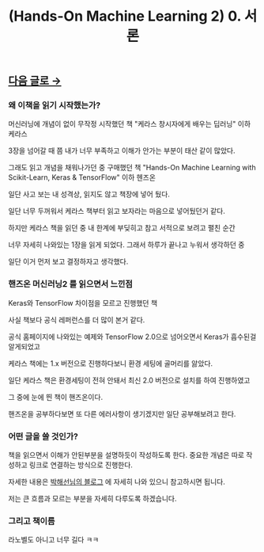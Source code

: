 ﻿---
layout: post
title: "(Hands-On Machine Learning 2) 0. 서론"
categories: [5. BookReview]
tags: [1.2. Artificial Intelligence]
---
## [다음 글로 →](https://maizer2.github.io/bookreview/2022/01/13/(Hands-On-Machine-Learning-2)-1.-한눈에-보는-머신러닝.html)


### 왜 이책을 읽기 시작했는가?

머신러닝에 개념이 없이 무작정 시작했던 책 "케라스 창시자에게 배우는 딥러닝" 이하 케라스

3장을 넘어갈 때 쯤 내가 너무 부족하고 이해가 안가는 부분이 태산 같이 많았다.

그래도 읽고 개념을 채워나가던 중 구매했던 책 "Hands-On Machine Learning with Scikit-Learn, Keras & TensorFlow" 이하 헨즈온

일단 사고 보는 내 성격상, 읽지도 않고 책장에 넣어 뒀다. 

일단 너무 두꺼워서 케라스 책부터 읽고 보자라는 마음으로 넣어뒀던거 같다.

하지만 케라스 책을 읽던 중 내 한계에 부딪히고 참고 서적으로 보려고 펼친 순간

너무 자세히 나와있는 1장을 읽게 되었다. 그래서 하루가 끝나고 누워서 생각하던 중

일단 이거 먼저 보고 결정하자고 생각했다.


### 핸즈온 머신러닝2 를 읽으면서 느낀점

Keras와 TensorFlow 차이점을 모르고 진행했던 책

사실 책보다 공식 레퍼런스를 더 많이 본거 같다.

공식 홈페이지에 나와있는 예제와 TensorFlow 2.0으로 넘어오면서 Keras가 흡수된걸 알게되었고

케라스 책에는 1.x 버전으로 진행하다보니 환경 세팅에 골머리를 앓았다.

일단 케라스 책은 환경세팅이 전혀 안돼서 최신 2.0 버전으로 설치를 하여 진행하였고

그 중에 눈에 띈 책이 핸즈온이다.

핸즈온을 공부하다보면 또 다른 에러사항이 생기겠지만 일단 공부해보려고 한다.


### 어떤 글을 쓸 것인가?

책을 읽으면서 이해가 안된부분을 설명하듯이 작성하도록 한다. 중요한 개념은 따로 작성하고 링크로 연결하는 방식으로 진행한다.

자세한 내용은 [박해선님의 블로그](https://tensorflow.blog/핸즈온-머신러닝-1장-2장/) 에 자세히 나와 있으니 참고하시면 됩니다.

저는 큰 흐름과 모르는 부분을 자세히 다루도록 하겠습니다.

### 그리고 책이름

라노벨도 아니고 너무 길다 ㅋㅋ
